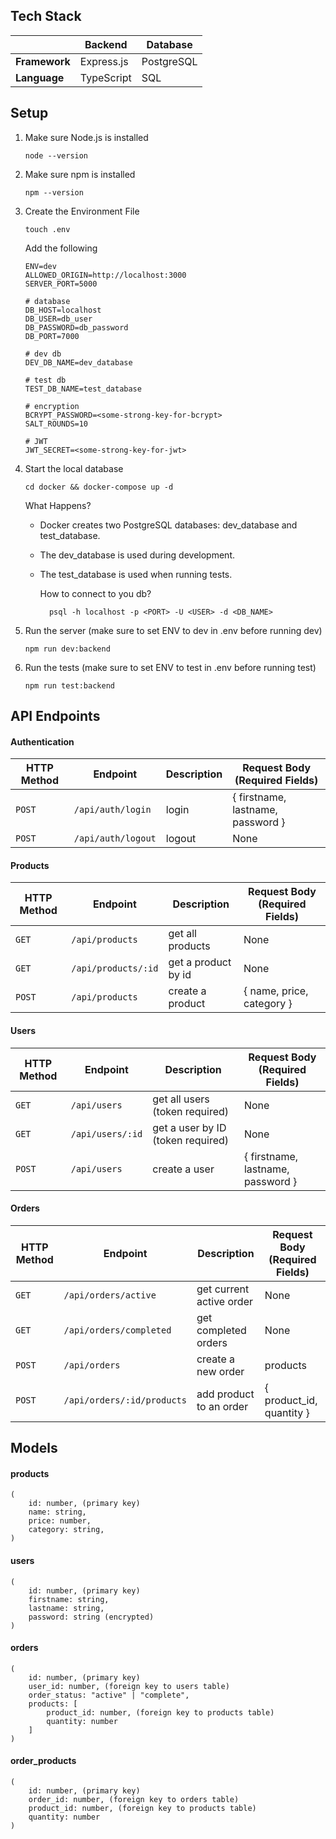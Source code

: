 ## Tech Stack

|               | Backend    | Database   |
| ------------- | ---------- | ---------- |
| **Framework** | Express.js | PostgreSQL |
| **Language**  | TypeScript | SQL        |

## Setup

1.  Make sure Node.js is installed

        node --version

2.  Make sure npm is installed

        npm --version

3.  Create the Environment File

        touch .env

    Add the following

        ENV=dev
        ALLOWED_ORIGIN=http://localhost:3000
        SERVER_PORT=5000

        # database
        DB_HOST=localhost
        DB_USER=db_user
        DB_PASSWORD=db_password
        DB_PORT=7000

        # dev db
        DEV_DB_NAME=dev_database

        # test db
        TEST_DB_NAME=test_database

        # encryption
        BCRYPT_PASSWORD=<some-strong-key-for-bcrypt>
        SALT_ROUNDS=10

        # JWT
        JWT_SECRET=<some-strong-key-for-jwt>

4.  Start the local database

        cd docker && docker-compose up -d

    What Happens?

    - Docker creates two PostgreSQL databases: dev_database and test_database.
    - The dev_database is used during development.
    - The test_database is used when running tests.

      How to connect to you db?

            psql -h localhost -p <PORT> -U <USER> -d <DB_NAME>

5.  Run the server (make sure to set ENV to dev in .env before running dev)

        npm run dev:backend

6.  Run the tests (make sure to set ENV to test in .env before running test)

        npm run test:backend

## API Endpoints

#### Authentication

| HTTP Method | Endpoint                  | Description      | Request Body (Required Fields)    |
| ----------- | ------------------------- | ---------------- | --------------------------------- |
| `POST`      | `/api/auth/login`         | login            | { firstname, lastname, password } |
| `POST`      | `/api/auth/logout`        | logout           | None                              |

#### Products

| HTTP Method | Endpoint            | Description         | Request Body (Required Fields) |
| ----------- | ------------------- | ------------------- | -------------------------------|
| `GET`       | `/api/products`     | get all products    | None                           |
| `GET`       | `/api/products/:id` | get a product by id | None                           |
| `POST`      | `/api/products`     | create a product    | { name, price, category }      |

#### Users

| HTTP Method | Endpoint         | Description                       | Request Body (Required Fields)    |
| ----------- | ---------------- | --------------------------------- | --------------------------------- | 
| `GET`       | `/api/users`     | get all users (token required)    | None                              |
| `GET`       | `/api/users/:id` | get a user by ID (token required) | None                              |
| `POST`      | `/api/users`     | create a user                     | { firstname, lastname, password } |

#### Orders

| HTTP Method | Endpoint                   | Description              | Request Body (Required Fields) |
| ----------- | -------------------------- | ------------------------ | ------------------------------ |
| `GET`       | `/api/orders/active`       | get current active order | None                           |
| `GET`       | `/api/orders/completed`    | get completed orders     | None                           |
| `POST`      | `/api/orders`              | create a new order       | products                       |
| `POST`      | `/api/orders/:id/products` | add product to an order  | { product_id, quantity }       |

## Models

#### products

    (
        id: number, (primary key)
        name: string,
        price: number,
        category: string,
    )

#### users

    (
        id: number, (primary key)
        firstname: string,
        lastname: string,
        password: string (encrypted)
    )

#### orders

    (
        id: number, (primary key)
        user_id: number, (foreign key to users table)
        order_status: "active" | "complete",
        products: [
            product_id: number, (foreign key to products table)
            quantity: number
        ]
    )

#### order_products
    (
        id: number, (primary key)
        order_id: number, (foreign key to orders table)
        product_id: number, (foreign key to products table)
        quantity: number
    )